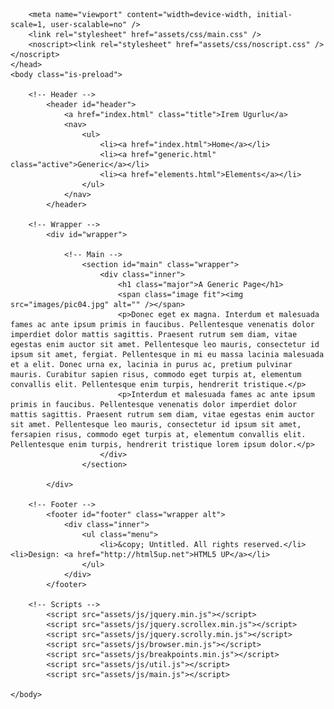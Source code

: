 <!DOCTYPE HTML>

<html>
	<head>
		<title>Irem Ugurlu</title>
		<meta charset="utf-8" />
		
		
		<meta name="viewport" content="width=device-width, initial-scale=1, user-scalable=no" />
		<link rel="stylesheet" href="assets/css/main.css" />
		<noscript><link rel="stylesheet" href="assets/css/noscript.css" /></noscript>
	</head>
	<body class="is-preload">

		<!-- Header -->
			<header id="header">
				<a href="index.html" class="title">Irem Ugurlu</a>
				<nav>
					<ul>
						<li><a href="index.html">Home</a></li>
						<li><a href="generic.html" class="active">Generic</a></li>
						<li><a href="elements.html">Elements</a></li>
					</ul>
				</nav>
			</header>

		<!-- Wrapper -->
			<div id="wrapper">

				<!-- Main -->
					<section id="main" class="wrapper">
						<div class="inner">
							<h1 class="major">A Generic Page</h1>
							<span class="image fit"><img src="images/pic04.jpg" alt="" /></span>
							<p>Donec eget ex magna. Interdum et malesuada fames ac ante ipsum primis in faucibus. Pellentesque venenatis dolor imperdiet dolor mattis sagittis. Praesent rutrum sem diam, vitae egestas enim auctor sit amet. Pellentesque leo mauris, consectetur id ipsum sit amet, fergiat. Pellentesque in mi eu massa lacinia malesuada et a elit. Donec urna ex, lacinia in purus ac, pretium pulvinar mauris. Curabitur sapien risus, commodo eget turpis at, elementum convallis elit. Pellentesque enim turpis, hendrerit tristique.</p>
							<p>Interdum et malesuada fames ac ante ipsum primis in faucibus. Pellentesque venenatis dolor imperdiet dolor mattis sagittis. Praesent rutrum sem diam, vitae egestas enim auctor sit amet. Pellentesque leo mauris, consectetur id ipsum sit amet, fersapien risus, commodo eget turpis at, elementum convallis elit. Pellentesque enim turpis, hendrerit tristique lorem ipsum dolor.</p>
						</div>
					</section>

			</div>

		<!-- Footer -->
			<footer id="footer" class="wrapper alt">
				<div class="inner">
					<ul class="menu">
						<li>&copy; Untitled. All rights reserved.</li><li>Design: <a href="http://html5up.net">HTML5 UP</a></li>
					</ul>
				</div>
			</footer>

		<!-- Scripts -->
			<script src="assets/js/jquery.min.js"></script>
			<script src="assets/js/jquery.scrollex.min.js"></script>
			<script src="assets/js/jquery.scrolly.min.js"></script>
			<script src="assets/js/browser.min.js"></script>
			<script src="assets/js/breakpoints.min.js"></script>
			<script src="assets/js/util.js"></script>
			<script src="assets/js/main.js"></script>

	</body>
</html>